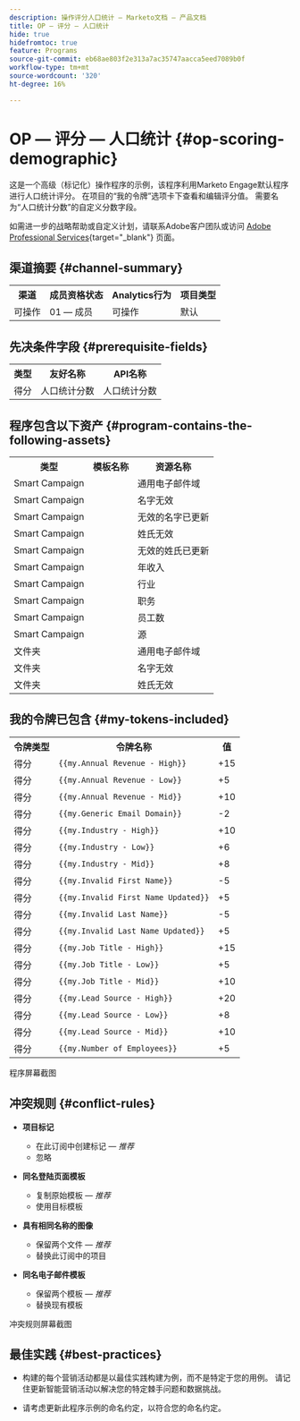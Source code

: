 ```yaml
---
description: 操作评分人口统计 — Marketo文档 — 产品文档
title: OP — 评分 — 人口统计
hide: true
hidefromtoc: true
feature: Programs
source-git-commit: eb68ae803f2e313a7ac35747aacca5eed7089b0f
workflow-type: tm+mt
source-wordcount: '320'
ht-degree: 16%

---
```


# OP — 评分 — 人口统计 {#op-scoring-demographic}

这是一个高级（标记化）操作程序的示例，该程序利用Marketo Engage默认程序进行人口统计评分。 在项目的“我的令牌”选项卡下查看和编辑评分值。 需要名为“人口统计分数”的自定义分数字段。

如需进一步的战略帮助或自定义计划，请联系Adobe客户团队或访问 [Adobe Professional Services](https://business.adobe.com/customers/consulting-services/main.html){target="_blank"} 页面。

## 渠道摘要 {#channel-summary}

<table style="table-layout:auto"> 
 <tbody> 
  <tr> 
   <th>渠道</th> 
   <th>成员资格状态</th>
   <th>Analytics行为</th>
   <th>项目类型</th>
  </tr> 
  <tr> 
   <td>可操作</td> 
   <td>01 — 成员</td>
   <td>可操作</td>
   <td>默认</td>
  </tr>
 </tbody> 
</table>

## 先决条件字段 {#prerequisite-fields}

<table style="table-layout:auto"> 
 <tbody> 
  <tr> 
   <th>类型</th> 
   <th>友好名称</th>
   <th>API名称</th>
  </tr>
  <tr> 
   <td>得分</td> 
   <td>人口统计分数</td>
   <td>人口统计分数</td>
  </tr>
 </tbody> 
</table>

## 程序包含以下资产 {#program-contains-the-following-assets}

<table style="table-layout:auto"> 
 <tbody> 
  <tr> 
   <th>类型</th> 
   <th>模板名称</th>
   <th>资源名称</th>
  </tr>
  <tr> 
   <td>Smart Campaign</td> 
   <td> </td>
   <td>通用电子邮件域</td>
  </tr>
  <tr> 
   <td>Smart Campaign</td> 
   <td> </td>
   <td>名字无效</td>
  </tr>
  <tr> 
   <td>Smart Campaign</td> 
   <td> </td>
   <td>无效的名字已更新</td>
  </tr>
  <tr> 
   <td>Smart Campaign</td> 
   <td> </td>
   <td>姓氏无效</td>
  </tr>
  <tr> 
   <td>Smart Campaign</td> 
   <td> </td>
   <td>无效的姓氏已更新</td>
  </tr>
  <tr> 
   <td>Smart Campaign</td> 
   <td> </td>
   <td>年收入</td>
  </tr>
  <tr> 
   <td>Smart Campaign</td> 
   <td> </td>
   <td>行业</td>
  </tr>
  <tr> 
   <td>Smart Campaign</td> 
   <td> </td>
   <td>职务</td>
  </tr>
  <tr> 
   <td>Smart Campaign</td> 
   <td> </td>
   <td>员工数</td>
  </tr>
  <tr> 
   <td>Smart Campaign</td> 
   <td> </td>
   <td>源</td>
  </tr>
  <tr> 
   <td>文件夹</td> 
   <td> </td>
   <td>通用电子邮件域</td>
  </tr>
  <tr> 
   <td>文件夹</td> 
   <td> </td>
   <td>名字无效</td>
  </tr>
  <tr> 
   <td>文件夹</td> 
   <td> </td>
   <td>姓氏无效</td>
  </tr>
 </tbody> 
</table>

## 我的令牌已包含 {#my-tokens-included}

<table style="table-layout:auto"> 
 <tbody> 
  <tr> 
   <th>令牌类型</th> 
   <th>令牌名称</th>
   <th>值</th>
  </tr>
  <tr> 
   <td>得分</td> 
   <td><code>{{my.Annual Revenue - High}}</code></td>
   <td>+15</td>
  </tr>
  <tr> 
   <td>得分</td> 
   <td><code>{{my.Annual Revenue - Low}}</code></td>
   <td>+5</td>
  </tr>
  <tr> 
   <td>得分</td> 
   <td><code>{{my.Annual Revenue - Mid}}</code></td>
   <td>+10</td>
  </tr>
   <tr> 
   <td>得分</td> 
   <td><code>{{my.Generic Email Domain}}</code></td>
   <td>-2</td>
  </tr>
  <tr> 
   <td>得分</td> 
   <td><code>{{my.Industry - High}}</code></td>
   <td>+10</td>
  </tr>
  <tr> 
   <td>得分</td> 
   <td><code>{{my.Industry - Low}}</code></td>
   <td>+6</td>
  </tr>
   <tr> 
   <td>得分</td> 
   <td><code>{{my.Industry - Mid}}</code></td>
   <td>+8</td>
  </tr>
  <tr> 
   <td>得分</td> 
   <td><code>{{my.Invalid First Name}}</code></td>
   <td>-5</td>
  </tr>
   <tr> 
   <td>得分</td> 
   <td><code>{{my.Invalid First Name Updated}}</code></td>
   <td>+5</td>
  </tr>
  <tr> 
   <td>得分</td> 
   <td><code>{{my.Invalid Last Name}}</code></td>
   <td>-5</td>
  </tr>
  <tr> 
   <td>得分</td> 
   <td><code>{{my.Invalid Last Name Updated}}</code></td>
   <td>+5</td>
  </tr>
  <tr> 
   <td>得分</td> 
   <td><code>{{my.Job Title - High}}</code></td>
   <td>+15</td>
  </tr>
   <tr> 
   <td>得分</td> 
   <td><code>{{my.Job Title - Low}}</code></td>
   <td>+5</td>
  </tr>
  <tr> 
   <td>得分</td> 
   <td><code>{{my.Job Title - Mid}}</code></td>
   <td>+10</td>
  </tr>
  <tr> 
   <td>得分</td> 
   <td><code>{{my.Lead Source - High}}</code></td>
   <td>+20</td>
  </tr>
  <tr> 
   <td>得分</td> 
   <td><code>{{my.Lead Source - Low}}</code></td>
   <td>+8</td>
  </tr>
  <tr> 
   <td>得分</td> 
   <td><code>{{my.Lead Source - Mid}}</code></td>
   <td>+10</td>
  </tr>
  <tr> 
   <td>得分</td> 
   <td><code>{{my.Number of Employees}}</code></td>
   <td>+5</td>
  </tr>
 </tbody> 
</table>

程序屏幕截图

## 冲突规则 {#conflict-rules}

* **项目标记**
   * 在此订阅中创建标记 —  _推荐_
   * 忽略

* **同名登陆页面模板**
   * 复制原始模板 —  _推荐_
   * 使用目标模板

* **具有相同名称的图像**
   * 保留两个文件 —  _推荐_
   * 替换此订阅中的项目

* **同名电子邮件模板**
   * 保留两个模板 —  _推荐_
   * 替换现有模板

冲突规则屏幕截图

## 最佳实践 {#best-practices}

* 构建的每个营销活动都是以最佳实践构建为例，而不是特定于您的用例。 请记住更新智能营销活动以解决您的特定棘手问题和数据挑战。

* 请考虑更新此程序示例的命名约定，以符合您的命名约定。
